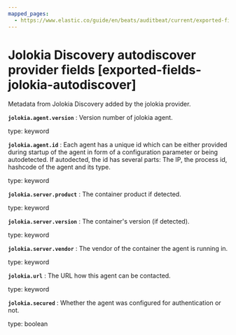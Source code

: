```yaml
---
mapped_pages:
  - https://www.elastic.co/guide/en/beats/auditbeat/current/exported-fields-jolokia-autodiscover.html
---
```


# Jolokia Discovery autodiscover provider fields [exported-fields-jolokia-autodiscover]

Metadata from Jolokia Discovery added by the jolokia provider.


**`jolokia.agent.version`**
:   Version number of jolokia agent.

type: keyword


**`jolokia.agent.id`**
:   Each agent has a unique id which can be either provided during startup of the agent in form of a configuration parameter or being autodetected. If autodected, the id has several parts: The IP, the process id, hashcode of the agent and its type.

type: keyword


**`jolokia.server.product`**
:   The container product if detected.

type: keyword


**`jolokia.server.version`**
:   The container's version (if detected).

type: keyword


**`jolokia.server.vendor`**
:   The vendor of the container the agent is running in.

type: keyword


**`jolokia.url`**
:   The URL how this agent can be contacted.

type: keyword


**`jolokia.secured`**
:   Whether the agent was configured for authentication or not.

type: boolean


